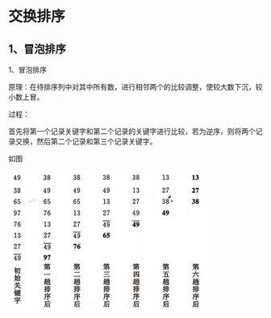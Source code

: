 交换排序
====================

1、冒泡排序
--------------------

1、冒泡排序  

原理：在待排序列中对其中所有数，进行相邻两个的比较调整，使较大数下沉，较小数上冒。  

过程：  

   
   首先将第一个记录关键字和第二个记录的关键字进行比较，若为逆序，则将两个记录交换，然后第二个记录和第三个记录关键字。  
   
   如图
   
   ![图片](https://github.com/LLLYYxxx/learn_leetcode/blob/main/常见排序——交换排序/素材1.jpg)
   
